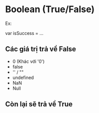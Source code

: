 # Boolean (True/False)

Ex: 

var isSuccess = ...

## Các giá trị trả về False
- 0 (Khác với '0')
- false
- '' / ""
- undefined
- NaN
- Null
## Còn lại sẽ trả về True
